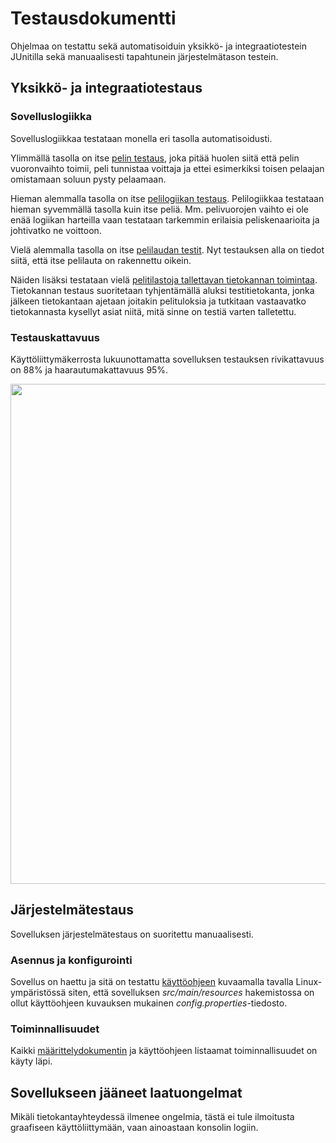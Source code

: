 # Testausdokumentti

Ohjelmaa on testattu sekä automatisoiduin yksikkö- ja integraatiotestein JUnitilla sekä manuaalisesti tapahtunein järjestelmätason testein.

## Yksikkö- ja integraatiotestaus

### Sovelluslogiikka

Sovelluslogiikkaa testataan monella eri tasolla automatisoidusti.

Ylimmällä tasolla on itse [pelin testaus](https://github.com/ikanher/otm-harjoitustyo/blob/master/Hex/src/test/java/GameTest.java), joka pitää huolen siitä että pelin vuoronvaihto toimii, peli tunnistaa voittaja ja ettei esimerkiksi toisen pelaajan omistamaan soluun pysty pelaamaan.

Hieman alemmalla tasolla on itse [pelilogiikan testaus](https://github.com/ikanher/otm-harjoitustyo/blob/master/Hex/src/test/java/GameLogicTest.java). Pelilogiikkaa testataan hieman syvemmällä tasolla kuin itse peliä. Mm. pelivuorojen vaihto ei ole enää logiikan harteilla vaan testataan tarkemmin erilaisia peliskenaarioita ja johtivatko ne voittoon.

Vielä alemmalla tasolla on itse [pelilaudan testit](https://github.com/ikanher/otm-harjoitustyo/blob/master/Hex/src/test/java/BoardTest.java). Nyt testauksen alla on tiedot siitä, että itse pelilauta on rakennettu oikein.

Näiden lisäksi testataan vielä [pelitilastoja tallettavan tietokannan toimintaa](https://github.com/ikanher/otm-harjoitustyo/blob/master/Hex/src/test/java/ResultDatabaseTest.java). Tietokannan testaus suoritetaan tyhjentämällä aluksi testitietokanta, jonka jälkeen tietokantaan ajetaan joitakin pelituloksia ja tutkitaan vastaavatko tietokannasta kysellyt asiat niitä, mitä sinne on testiä varten talletettu.

### Testauskattavuus

Käyttöliittymäkerrosta lukuunottamatta sovelluksen testauksen rivikattavuus on 88% ja haarautumakattavuus 95%.

<img src="https://github.com/ikanher/otm-harjoitustyo/blob/master/dokumentointi/images/jacoco-report-v1.png" width="800">

## Järjestelmätestaus

Sovelluksen järjestelmätestaus on suoritettu manuaalisesti.

### Asennus ja konfigurointi

Sovellus on haettu ja sitä on testattu [käyttöohjeen](https://github.com/ikanher/otm-harjoitustyo/blob/master/dokumentointi/kayttoohje.md) kuvaamalla tavalla Linux-ympäristössä siten, että sovelluksen _src/main/resources_ hakemistossa on ollut käyttöohjeen kuvauksen mukainen _config.properties_-tiedosto.

### Toiminnallisuudet

Kaikki [määrittelydokumentin](https://github.com/ikanher/otm-harjoitustyo/blob/master/dokumentointi/vaatimusmaarittely.md) ja käyttöohjeen listaamat toiminnallisuudet on käyty läpi.

## Sovellukseen jääneet laatuongelmat

Mikäli tietokantayhteydessä ilmenee ongelmia, tästä ei tule ilmoitusta graafiseen käyttöliittymään, vaan ainoastaan konsolin logiin.

